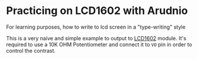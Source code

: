 # Practicing on LCD1602 with Arudnio

For learning purposes, how to write to lcd screen in a "type-writing" style

This is a very naive and simple example to output to [LCD1602](http://wiki.sunfounder.cc/index.php?title=LCD1602_Module) module.
It's required to use a 10K OHM Potentiometer and connect it to `VO` pin in order to control the contrast.
